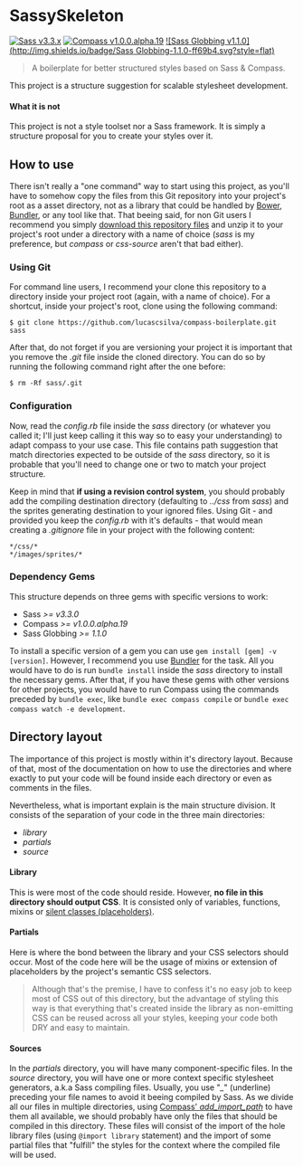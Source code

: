# SassySkeleton

[![Sass v3.3.x](http://img.shields.io/badge/Sass-3.3.x-ff69b4.svg?style=flat)](https://github.com/sass/sass) [![Compass v1.0.0.alpha.19](http://img.shields.io/badge/Compass-1.0.0.alpha.19-red.svg?style=flat)](https://github.com/chriseppstein/compass) [![Sass Globbing v1.1.0](http://img.shields.io/badge/Sass Globbing-1.1.0-ff69b4.svg?style=flat)](https://github.com/chriseppstein/sass-globbing)

> A boilerplate for better structured styles based on Sass & Compass.

This project is a structure suggestion for scalable stylesheet development.

#### What it is not

This project is not a style toolset nor a Sass framework. It is simply a structure proposal for you to create your styles over it.


## How to use

There isn't really a "one command" way to start using this project, as you'll have to somehow copy the files from this Git repository into your project's root as a asset directory, not as a library that could be handled by [Bower](http://bower.io/), [Bundler](http://bundler.io/), or any tool like that. That beeing said, for non Git users I recommend you simply [download this repository files](https://github.com/lucasconstantino/SassySkeleton/archive/master.zip) and unzip it to your project's root under a directory with a name of choice (*sass* is my preference, but *compass* or *css-source* aren't that bad either).

### Using Git

For command line users, I recommend your clone this repository to a directory inside your project root (again, with a name of choice). For a shortcut, inside your project's root, clone using the following command:

    $ git clone https://github.com/lucascsilva/compass-boilerplate.git sass

After that, do not forget if you are versioning your project it is important that you remove the *.git* file inside the cloned directory. You can do so by running the following command right after the one before:

    $ rm -Rf sass/.git     

### Configuration

Now, read the *config.rb* file inside the *sass* directory (or whatever you called it; I'll just keep calling it this way so to easy your understanding) to adapt compass to your use case. This file contains path suggestion that match directories expected to be outside of the *sass* directory, so it is probable that you'll need to change one or two to match your project structure.

Keep in mind that **if using a revision control system**, you should probably add the compiling destination directory (defaulting to *../css* from *sass*) and the sprites generating destination to your ignored files. Using Git - and provided you keep the *config.rb* with it's defaults - that would mean creating a *.gitignore* file in your project with the following content:

    */css/*
    */images/sprites/*

### Dependency Gems

This structure depends on three gems with specific versions to work:

* Sass *>= v3.3.0*
* Compass *>= v1.0.0.alpha.19*
* Sass Globbing *>= 1.1.0*

To install a specific version of a gem you can use ```gem install [gem] -v [version]```. However, I recommend you use [Bundler](http://bundler.io/) for the task. All you would have to do is run ```bundle install``` inside the *sass* directory to install the necessary gems. After that, if you have these gems with other versions for other projects, you would have to run Compass using the commands preceded by ```bundle exec```, like ```bundle exec compass compile``` or ```bundle exec compass watch -e development```.


## Directory layout

The importance of this project is mostly within it's directory layout. Because of that, most of the documentation on how to use the directories and where exactly to put your code will be found inside each directory or even as comments in the files.

Nevertheless, what is important explain is the main structure division. It consists of the separation of your code in the three main directories:

* *library*
* *partials*
* *source*

#### Library

This is were most of the code should reside. However, **no file in this directory should output CSS**. It is consisted only of variables, functions, mixins or [silent classes (placeholders)](http://thesassway.com/intermediate/understanding-placeholder-selectors).

#### Partials

Here is where the bond between the library and your CSS selectors should occur. Most of the code here will be the usage of mixins or extension of placeholders by the project's semantic CSS selectors.

> Although that's the premise, I have to confess it's no easy job to keep most of CSS out of this directory, but the advantage of styling this way is that everything that's created inside the library as non-emitting CSS can be reused across all your styles, keeping your code both DRY and easy to maintain.

#### Sources

In the *partials* directory, you will have many component-specific files. In the *source* directory, you will have one or more context specific stylesheet generators, a.k.a Sass compiling files. Usually, you use "*_*" (underline) preceding your file names to avoid it beeing compiled by Sass. As we divide all our files in multiple directories, using [Compass' *add_import_path*](http://compass-style.org/help/tutorials/configuration-reference/) to have them all available, we should probably have only the files that should be compiled in this directory. These files will consist of the import of the hole library files (using ```@import library``` statement) and the import of some partial files that "fulfill" the styles for the context where the compiled file will be used.
